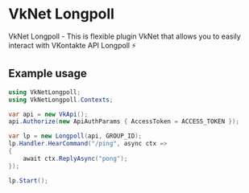 # VkNet Longpoll
VkNet Longpoll - This is flexible plugin VkNet that allows you to easily interact with VKontakte API Longpoll ⚡

##  Example usage
```c#
using VkNetLongpoll;
using VkNetLongpoll.Contexts;

var api = new VkApi();
api.Authorize(new ApiAuthParams { AccessToken = ACCESS_TOKEN });

var lp = new Longpoll(api, GROUP_ID);
lp.Handler.HearCommand("/ping", async ctx => 
{
    await ctx.ReplyAsync("pong");
});

lp.Start();
```
